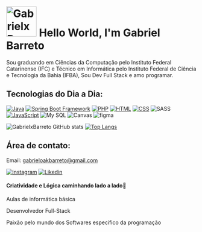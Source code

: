 

 
<div style= align-items:center;justify-content:center">
    <h1>
<img display="flex" width="80"src="https://images-wixmp-ed30a86b8c4ca887773594c2.wixmp.com/f/e8d4a341-a824-4076-acaf-2c9c1267df36/d9898wv-119a0799-080b-4072-a9a4-32c45dffb95d.gif?token=eyJ0eXAiOiJKV1QiLCJhbGciOiJIUzI1NiJ9.eyJzdWIiOiJ1cm46YXBwOjdlMGQxODg5ODIyNjQzNzNhNWYwZDQxNWVhMGQyNmUwIiwiaXNzIjoidXJuOmFwcDo3ZTBkMTg4OTgyMjY0MzczYTVmMGQ0MTVlYTBkMjZlMCIsIm9iaiI6W1t7InBhdGgiOiJcL2ZcL2U4ZDRhMzQxLWE4MjQtNDA3Ni1hY2FmLTJjOWMxMjY3ZGYzNlwvZDk4OTh3di0xMTlhMDc5OS0wODBiLTQwNzItYTlhNC0zMmM0NWRmZmI5NWQuZ2lmIn1dXSwiYXVkIjpbInVybjpzZXJ2aWNlOmZpbGUuZG93bmxvYWQiXX0.mzbaSWm13eXYTcPjFqJizfC9V1axZnS5MA71Ek4zIzc" alt="GabrielxBarreto" srcset="">
<big></big>Hello World, I'm Gabriel Barreto</big>
    </h1>
</div>
<p>Sou graduando em Ciências da Computação pelo Instituto Federal Catarinense (IFC) e Técnico em Informática pelo Instituto Federal de Ciência e Tecnologia da Bahia (IFBA), Sou Dev Full Stack e amo programar.</p>

## Tecnologias do Dia a Dia:
[![Java](https://img.shields.io/badge/Java-ED8B00?style=for-the-badge&logo=openjdk&logoColor=white)]([https://#](https://github.com/GabrielxBarreto/Java))
[![Spring Boot Framework](https://img.shields.io/badge/Spring-6DB33F?style=for-the-badge&logo=spring&logoColor=white)](https://#)
[![PHP](https://img.shields.io/badge/PHP-777BB4?style=for-the-badge&logo=php&logoColor=white)]([https://#](https://github.com/GabrielxBarreto/PHP))
[![HTML](https://img.shields.io/badge/HTML5-E34F26?style=for-the-badge&logo=html5&logoColor=white)](https://#)
[![CSS](https://img.shields.io/badge/CSS3-1572B6?style=for-the-badge&logo=css3&logoColor=white)](https://#)
![SASS](https://img.shields.io/badge/Sass-CC6699?style=for-the-badge&logo=sass&logoColor=white)
[![JavaScript](https://img.shields.io/badge/JavaScript-F7DF1E?style=for-the-badge&logo=javascript&logoColor=black)](https://#)
![My SQL](https://img.shields.io/badge/MySQL-005C84?style=for-the-badge&logo=mysql&logoColor=white)
![Canvas](https://img.shields.io/badge/Canva-%2300C4CC.svg?&style=for-the-badge&logo=Canva&logoColor=white)
![figma](https://img.shields.io/badge/Figma-F24E1E?style=for-the-badge&logo=figma&logoColor=white)

![GabrielxBarreto GitHub stats](https://github-readme-stats.vercel.app/api?username=GabrielxBarreto&show_icons=true&theme=dark)
[![Top Langs](https://github-readme-stats.vercel.app/api/top-langs/?username=GabrielxBarreto)](https://github.com/anuraghazra/github-readme-stats)


## Área de contato:

Email: gabrieloakbarreto@gmail.com

[![instagram](https://img.shields.io/badge/Instagram-E4405F?style=for-the-badge&logo=instagram&logoColor=white)](https://www.instagram.com/dev_biel/)
[![Likedin](https://img.shields.io/badge/LinkedIn-0077B5?style=for-the-badge&logo=linkedin&logoColor=white)]([https://www.instagram.com/dev_biel/](https://www.linkedin.com/in/https://www.linkedin.com/in/gabriel-barreto-367700267/))

#### Criatividade e Lógica caminhando lado a lado🔱
<p>Aulas de informática básica</p>
<p>Desenvolvedor Full-Stack</p>
Paixão pelo mundo dos Softwares específico da programação
